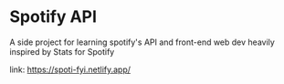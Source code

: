 # Spotify API 

A side project for learning spotify's API and front-end web dev
heavily inspired by Stats for Spotify 

link: https://spoti-fyi.netlify.app/
